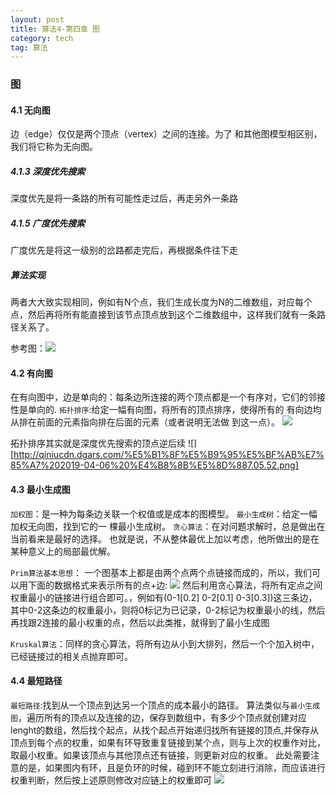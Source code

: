 ```yaml
---
layout: post
title: 算法4-第四章 图
category: tech
tag: 算法
---
```


### 图

#### 4.1 无向图
边（edge）仅仅是两个顶点（vertex）之间的连接。为了 和其他图模型相区别，我们将它称为无向图。

##### 4.1.3 深度优先搜索
深度优先是将一条路的所有可能性走过后，再走另外一条路

##### 4.1.5 广度优先搜索
广度优先是将这一级别的岔路都走完后，再根据条件往下走

##### 算法实现
两者大大致实现相同，例如有N个点，我们生成长度为N的二维数组，对应每个点，然后再将所有能直接到该节点顶点放到这个二维数组中，这样我们就有一条路径关系了。

参考图：![](http://qiniucdn.dgars.com/%E5%B1%8F%E5%B9%95%E5%BF%AB%E7%85%A7%202019-04-05%20%E4%B8%8B%E5%8D%887.04.48.png)

#### 4.2 有向图
在有向图中，边是单向的：每条边所连接的两个顶点都是一个有序对，它们的邻接性是单向的.
`拓扑排序`:给定一幅有向图，将所有的顶点排序，使得所有的 有向边均从排在前面的元素指向排在后面的元素（或者说明无法做 到这一点）。
![](http://qiniucdn.dgars.com/%E5%B1%8F%E5%B9%95%E5%BF%AB%E7%85%A7%202019-04-06%20%E4%B8%8B%E5%8D%886.51.48.png)

拓扑排序其实就是深度优先搜索的顶点逆后续
![][http://qiniucdn.dgars.com/%E5%B1%8F%E5%B9%95%E5%BF%AB%E7%85%A7%202019-04-06%20%E4%B8%8B%E5%8D%887.05.52.png]

#### 4.3 最小生成图
`加权图`：是一种为每条边关联一个权值或是成本的图模型。
`最小生成树`：给定一幅加权无向图，找到它的一 棵最小生成树。
`贪心算法`：在对问题求解时，总是做出在当前看来是最好的选择。 也就是说，不从整体最优上加以考虑，他所做出的是在某种意义上的局部最优解。

`Prim算法基本思想`：
一个图基本上都是由两个点两个点链接而成的，所以，我们可以用下面的数据格式来表示所有的点+边:
![](http://qiniucdn.dgars.com/%E5%B1%8F%E5%B9%95%E5%BF%AB%E7%85%A7%202019-04-13%20%E4%B8%8B%E5%8D%884.18.45.png)
然后利用贪心算法，将所有定点之间权重最小的链接进行组合即可。，例如有(0-1[0.2] 0-2[0.1] 0-3[0.3])这三条边，其中0-2这条边的权重最小，则将0标记为已记录，0-2标记为权重最小的线，然后再找跟2连接的最小权重的点，然后以此类推，就得到了最小生成图

`Kruskal算法`：同样的贪心算法，将所有边从小到大排列，然后一个个加入树中，已经链接过的相关点抛弃即可。

#### 4.4 最短路径
`最短路径`:找到从一个顶点到达另一个顶点的成本最小的路径。
算法类似与`最小生成图`，遍历所有的顶点以及连接的边，保存到数组中，有多少个顶点就创建对应lenght的数组，然后找个起点，从找个起点开始递归找所有链接的顶点,并保存从顶点到每个点的权重，如果有环导致重复链接到某个点，则与上次的权重作对比，取最小权重。如果该顶点与其他顶点还有链接，则更新对应的权重。
此处需要注意的是，如果图内有环，且是负环的时候，碰到环不能立刻进行消除，而应该进行权重判断，然后按上述原则修改对应链上的权重即可
![](http://qiniucdn.dgars.com/%E5%B1%8F%E5%B9%95%E5%BF%AB%E7%85%A7%202019-04-21%20%E4%B8%8A%E5%8D%8811.36.26.png)